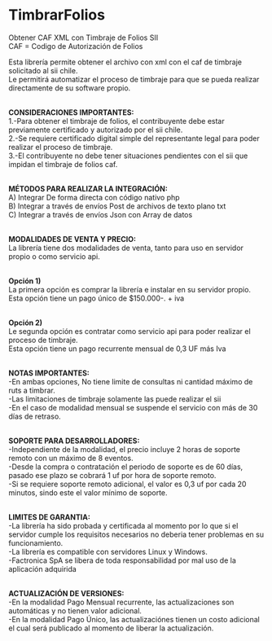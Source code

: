 # TimbrarFolios
Obtener CAF XML con Timbraje de Folios SII
<br>CAF = Codigo de Autorización de Folios

Esta librería permite obtener el archivo con xml con el caf de timbraje solicitado al sii chile.
<br>Le permitirá automatizar el proceso de timbraje para que se pueda realizar directamente de su software propio.

<br><b>CONSIDERACIONES IMPORTANTES:</b>
<br>1.-Para obtener el timbraje de folios, el contribuyente debe estar previamente certificado y autorizado por el sii chile.
<br>2.-Se requiere certificado digital simple del representante legal para poder realizar el proceso de timbraje.
<br>3.-El contribuyente no debe tener situaciones pendientes con el sii que impidan el timbraje de folios caf.

<br><b>MÉTODOS PARA REALIZAR LA INTEGRACIÓN:</b>
<br>A) Integrar De forma directa con código nativo php
<br>B) Integrar a través de envíos Post de archivos de texto plano txt
<br>C) Integrar a través de envíos Json con Array de datos

<br><b>MODALIDADES DE VENTA Y PRECIO:</b>
<br>La librería tiene dos modalidades de venta, tanto para uso en servidor propio o como servicio api.

<br><b>Opción 1)</b> 
<br>La primera opción es comprar la librería e instalar en su servidor propio.
<br>Esta opción tiene un pago único de $150.000-. + iva

<br><b>Opción 2)</b>
<br>Le segunda opción es contratar como servicio api para poder realizar el proceso de timbraje.
<br>Esta opción tiene un pago recurrente mensual de 0,3 UF más Iva

<br><b>NOTAS IMPORTANTES:</b>
<br>-En ambas opciones, No tiene limite de consultas ni cantidad máximo de ruts a timbrar.
<br>-Las limitaciones de timbraje solamente las puede realizar el sii
<br>-En el caso de modalidad mensual se suspende el servicio con más de 30 días de retraso.

<br><b>SOPORTE PARA DESARROLLADORES:</b>
<br>-Independiente de la modalidad, el precio incluye 2 horas de soporte remoto con un máximo de 8 eventos.
<br>-Desde la compra o contratación el periodo de soporte es de 60 días, pasado ese plazo se cobrará 1 uf por hora de soporte remoto.
<br>-Si se requiere soporte remoto adicional, el valor es 0,3 uf por cada 20 minutos, sindo este el valor mínimo de soporte.

<br><b>LIMITES DE GARANTIA:</b>
<br>-La librería ha sido probada y certificada al momento por lo que si el servidor cumple los requisitos necesarios no deberia tener problemas en su funcionamiento.
<br>-La librería es compatible con servidores Linux y Windows.
<br>-Factronica SpA se libera de toda responsabilidad por mal uso de la aplicación adquirida

<br><b>ACTUALIZACIÓN DE VERSIONES:</b>
<br>-En la modalidad Pago Mensual recurrente, las actualizaciones son automáticas y no tienen valor adicional.
<br>-En la modalidad Pago Único, las actualizaciónes tienen un costo adicional el cual será publicado al momento de liberar la actualización.

